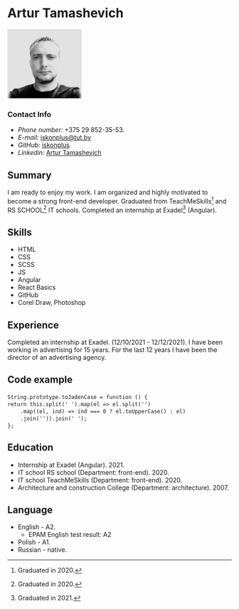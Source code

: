 # Artur Tamashevich
![My photo](/src/photo.jpg)

### Contact Info
* *Phone number:* +375 29 852-35-53.
* *E-mail:* iskonplus@tut.by
* *GitHub:* [iskonplus](https://github.com/iskonplus)
* *Linkedin:* [Artur Tamashevich](https://www.linkedin.com/in/artur-tamashevich-frontend-developer/)

## Summary
I am ready to enjoy my work. I am organized and highly motivated to become a strong front-end developer. Graduated from TeachMeSkills[^1] and RS SCHOOL[^1] IT schools. Completed an internship at Exadel[^2] (Angular).

[^1]: Graduated in 2020.
[^2]: Graduated in 2021.

## Skills
* HTML
* CSS
* SCSS
* JS
* Angular
* React Basics
* GitHub
* Corel Draw, Photoshop

## Experience
Completed an internship at Exadel. (12/10/2021 - 12/12/2021). I have been working in advertising for 15 years. For the last 12 years I have been the director of an advertising agency.

## Code example

```
String.prototype.toJadenCase = function () {
return this.split(' ').map(el => el.split('')
    .map((el, ind) => ind === 0 ? el.toUpperCase() : el)
    .join('')).join(' ');
};

```
## Education
* Internship at Exadel (Angular). 2021.
* IT school RS school (Department: front-end). 2020.
* IT school TeachMeSkills (Department: front-end). 2020.
* Architecture and construction College (Department: architecture). 2007.

## Language
* English - A2.
    - EPAM English test result: A2
* Polish - A1.
* Russian - native.
